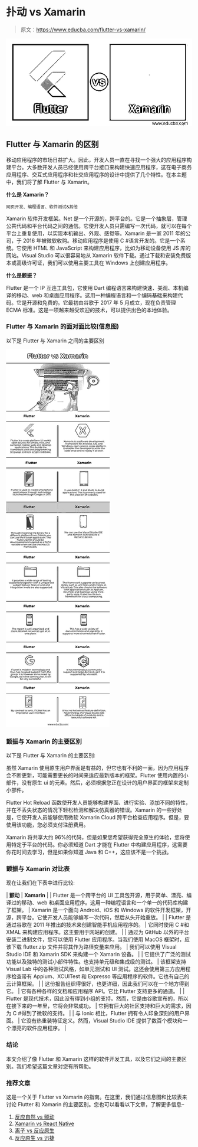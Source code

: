 # 扑动 vs Xamarin

> 原文：<https://www.educba.com/flutter-vs-xamarin/>

![Flutter vs Xamarin](img/417f9fe6f1028af0d569329e53d7868f.png)



## Flutter 与 Xamarin 的区别

移动应用程序的市场日益扩大。因此，开发人员一直在寻找一个强大的应用程序构建平台。大多数开发人员已经使用跨平台接口来构建快速应用程序，这在电子商务应用程序、交互式应用程序和社交应用程序的设计中提供了几个特性。在本主题中，我们将了解 Flutter 与 Xamarin。

**什么是 Xamarin？**

<small>网页开发、编程语言、软件测试&其他</small>

Xamarin 软件开发框架。Net 是一个开源的，跨平台的。它是一个抽象层，管理公共代码和平台代码之间的通信。它使开发人员只需编写一次代码，就可以在每个平台上重复使用，以实现本机输出、外观、感觉等。Xamarin 是一家 2011 年的公司，于 2016 年被微软收购。移动应用程序是使用 C #语言开发的。它是一个系统。它使用 HTML 和 JavaScript 来构建应用程序，比如为移动设备使用 JS 库的网站。Visual Studio 可以很容易地从 Xamarin 软件下载。通过下载和安装免费版本或高级许可证，我们可以使用主要工具在 Windows 上创建应用程序。

**什么是颤振？**

Flutter 是一个 IP 互连工具包，它使用 Dart 编程语言来构建快速、美观、本机编译的移动、web 和桌面应用程序。这用一种编程语言和一个编码基础来构建代码。它是开源和免费的。它最初由谷歌于 2017 年 5 月成立，现在负责管理 ECMA 标准。这是一项越来越受欢迎的技术，可以提供出色的本地体验。

### Flutter 与 Xamarin 的面对面比较(信息图)

以下是 Flutter 与 Xamarin 之间的主要区别

![Flutter-vs-Xamarin-info](img/367a321b9edcb35f7644f8e0d58f518d.png)



### 颤振与 Xamarin 的主要区别

以下是 Flutter 与 Xamarin 的主要区别:

虽然 Xamarin 使用原生用户界面是有益的，但它也有不利的一面，因为应用程序会不断更新，可能需要更长的时间来适应最新版本的框架。Flutter 使用内置的小部件，没有原生 ui 的元素。然后，必须根据您正在设计的用户界面的框架来定制小部件。

Flutter Hot Reload 函数使开发人员能够构建界面、进行实验、添加不同的特性，并在不丢失状态的情况下轻松检测和解决仿真器的错误。Xamarin 的一些好处是，它使开发人员能够使用微软 Xamarin Cloud 跨平台检查应用程序。但是，要使用该功能，您必须支付注册费用。

Xamarin 将共享大约 96%的代码，但是如果您希望获得完全原生的体验，您将使用特定于平台的代码。你必须知道 Dart 才能在 Flutter 中构建应用程序，这需要你花时间去学习，但是如果你知道 Java 和 C++，这应该不是一个挑战。

### 颤振与 Xamarin 对比表

现在让我们在下表中进行比较:

| **颤动** | **Xamarin** |
| Flutter 是一个跨平台的 UI 工具包开源，用于简单、漂亮、编译过的移动、web 和桌面应用程序。这用一种编程语言和一个单一的代码库构建了框架。 | Xamarin 是一个面向 Android、iOS 和 Windows 的软件开发框架，开源，跨平台。它使开发人员能够编写一次代码，然后从头开始重放。 |
| Flutter 是通过谷歌在 2011 年推出的技术来创建智能手机应用程序的。 | 它同时使用 C #和 XMAL 来构建应用程序。这主要用于网站的创建。 |
| 通过为 GitHub 以外的平台安装二进制文件，您可以使用 Flutter 应用程序。当我们使用 MacOS 框架时，应该下载 flutter.zip 文件并将其作为路径变量来应用。 | 我们可以使用 Visual Studio IDE 和 Xamarin SDK 来构建一个 Xamarin 设备。 |
| 它提供了广泛的测试功能以及独特的测试小部件特性。也支持单元级和集成级的测试。 | 该框架支持 Visual Lab 中的各种测试风格，如单元测试和 UI 测试。这还会使用第三方应用程序检查带有 Appium、XCUITest 和 Expresso 等应用程序的软件。它也有自己的云计算框架。 |
| 这份报告组织得很好，也更详细，因此我们可以在一个地方得到它。 | 它有各种各样的文档和应用程序 API。它比 Flutter 支持更多的通道。 |
| Flutter 是现代技术，因此没有得到小组的支持。然而，它是由谷歌宣布的，所以在接下来的一年里，它将会非常成功。 | 它拥有巨大的社区支持和巨大的需求，因为 C #得到了微软的支持。 |
| 与 Ionic 相比，Flutter 拥有令人印象深刻的用户界面。 | 它没有热重装特征定义。然而，Visual Studio IDE 提供了数百个模块和一个漂亮的软件应用程序。 |

### 结论

本文介绍了像 Flutter 和 Xamarin 这样的软件开发工具，以及它们之间的主要区别。我们希望这篇文章对您有所帮助。

### 推荐文章

这是一个关于 Flutter vs Xamarin 的指南。在这里，我们通过信息图和比较表来讨论 Flutter 和 Xamarin 的主要区别。您也可以看看以下文章，了解更多信息–

1.  [反应自然 vs 颤动](https://www.educba.com/react-native-vs-flutter/)
2.  [Xamarin vs React Native](https://www.educba.com/xamarin-vs-react-native/)
3.  [离子 vs 反应原生](https://www.educba.com/ionic-vs-react-native/)
4.  [反应原生 vs 迅捷](https://www.educba.com/react-native-vs-swift/)





